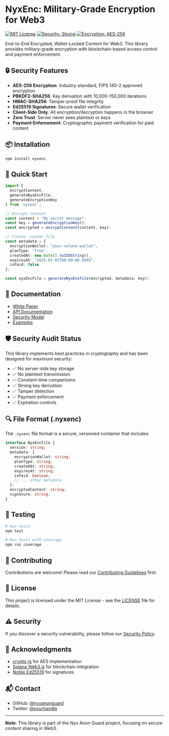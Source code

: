# NyxEnc: Military-Grade Encryption for Web3

[![MIT License](https://img.shields.io/badge/License-MIT-blue.svg)](https://opensource.org/licenses/MIT)
[![Security: Strong](https://img.shields.io/badge/Security-Strong-green.svg)](docs/SECURITY.md)
[![Encryption: AES-256](https://img.shields.io/badge/Encryption-AES--256-purple.svg)](docs/WHITEPAPER.md)

End-to-End Encrypted, Wallet-Locked Content for Web3. This library provides military-grade encryption with blockchain-based access control and payment enforcement.

## 🔒 Security Features

- **AES-256 Encryption**: Industry-standard, FIPS 140-2 approved encryption
- **PBKDF2-SHA256**: Key derivation with 10,000-150,000 iterations
- **HMAC-SHA256**: Tamper-proof file integrity
- **Ed25519 Signatures**: Secure wallet verification
- **Client-Side Only**: All encryption/decryption happens in the browser
- **Zero Trust**: Server never sees plaintext or keys
- **Payment Enforcement**: Cryptographic payment verification for paid content

## 📦 Installation

```bash
npm install nyxenc
```

## 🚀 Quick Start

```typescript
import { 
  encryptContent, 
  generateNyxEncFile, 
  generateEncryptionKey 
} from 'nyxenc';

// Encrypt content
const content = "My secret message";
const key = generateEncryptionKey();
const encrypted = encryptContent(content, key);

// Create .nyxenc file
const metadata = {
  encryptionWallet: "your-solana-wallet",
  planType: "free",
  createdAt: new Date().toISOString(),
  expiresAt: "2025-01-01T00:00:00.000Z",
  isPaid: false
};

const nyxEncFile = generateNyxEncFile(encrypted, metadata, key);
```

## 📖 Documentation

- [White Paper](docs/WHITEPAPER.md)
- [API Documentation](docs/API.md)
- [Security Model](docs/SECURITY.md)
- [Examples](examples/)

## 🛡️ Security Audit Status

This library implements best practices in cryptography and has been designed for maximum security:

- ✅ No server-side key storage
- ✅ No plaintext transmission
- ✅ Constant-time comparisons
- ✅ Strong key derivation
- ✅ Tamper detection
- ✅ Payment enforcement
- ✅ Expiration controls

## 🔍 File Format (.nyxenc)

The `.nyxenc` file format is a secure, versioned container that includes:

```typescript
interface NyxEncFile {
  version: string;
  metadata: {
    encryptionWallet: string;
    planType: string;
    createdAt: string;
    expiresAt: string;
    isPaid: boolean;
    // ... other metadata
  };
  encryptedContent: string;
  signature: string;
}
```

## 🧪 Testing

```bash
# Run tests
npm test

# Run tests with coverage
npm run coverage
```

## 🤝 Contributing

Contributions are welcome! Please read our [Contributing Guidelines](CONTRIBUTING.md) first.

## 📄 License

This project is licensed under the MIT License - see the [LICENSE](LICENSE) file for details.

## ⚠️ Security

If you discover a security vulnerability, please follow our [Security Policy](SECURITY.md).

## 🙏 Acknowledgments

- [crypto-js](https://github.com/brix/crypto-js) for AES implementation
- [Solana Web3.js](https://github.com/solana-labs/solana-web3.js) for blockchain integration
- [Noble Ed25519](https://github.com/paulmillr/noble-ed25519) for signatures

## 📬 Contact

- GitHub: [@nyxanonguard](https://github.com/nyxanonguard)
- Twitter: [@yourhandle](https://twitter.com/yourhandle)

---

**Note**: This library is part of the Nyx Anon Guard project, focusing on secure content sharing in Web3. 